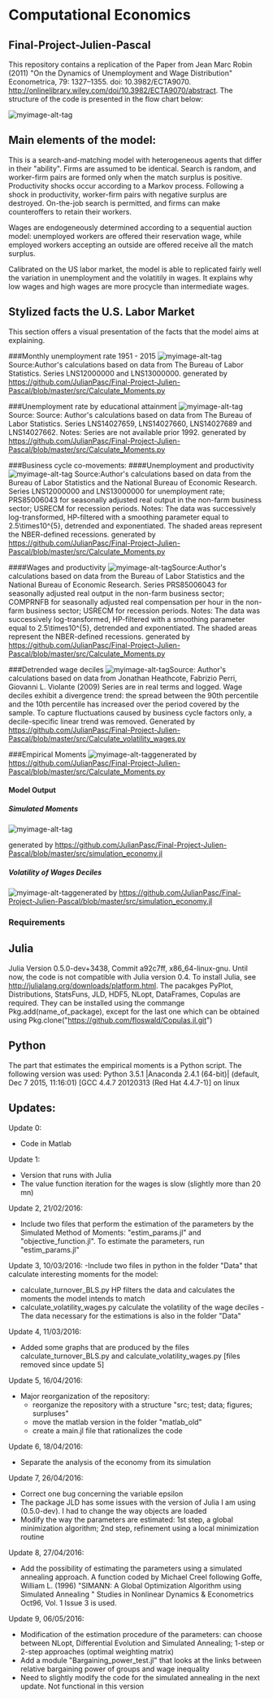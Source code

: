 # Computational Economics
## Final-Project-Julien-Pascal

This repository contains a replication of the Paper from Jean Marc Robin (2011) "On the Dynamics of Unemployment and Wage Distribution" Econometrica, 79: 1327–1355. doi: 10.3982/ECTA9070. http://onlinelibrary.wiley.com/doi/10.3982/ECTA9070/abstract. The structure of the code is presented in the flow chart below:

![myimage-alt-tag](https://github.com/JulianPasc/Final-Project-Julien-Pascal/blob/master/figures/Structure_code.png)
 

## Main elements of the model:
This is a search-and-matching model with heterogeneous agents that differ in their "ability". Firms are assumed to be identical. Search is random, and worker-firm pairs are formed only when the match surplus is positive. Productivity shocks occur according to a Markov process. Following a shock in productivity, worker-firm pairs with negative surplus are destroyed. On-the-job search is permitted, and firms can make counteroffers to retain their workers. 

Wages are endogeneously determined according to a sequential auction model: unemployed workers are offered their reservation wage, while employed workers accepting an outside are offered receive all the match surplus. 

Calibrated on the US labor market, the model is able to replicated fairly well the variation in unemployment and the volatitily in wages. It explains why low wages and high wages are more procycle than intermediate wages. 

## Stylized facts the U.S. Labor Market
This section offers a visual presentation of the facts that the model aims at explaining.

###Monthly unemployment rate 1951 - 2015
![myimage-alt-tag](https://github.com/JulianPasc/Final-Project-Julien-Pascal/blob/master/figures/Unemployment_1948_2016.png)
Source:Author's calculations based on data from The Bureau of Labor Statistics. Series LNS12000000 and LNS13000000. generated by https://github.com/JulianPasc/Final-Project-Julien-Pascal/blob/master/src/Calculate_Moments.py

###Unemployment rate by educational attainment
![myimage-alt-tag](https://github.com/JulianPasc/Final-Project-Julien-Pascal/blob/master/figures/Overall_vs_group_edu_u_rate.png)Source: Source: Author's calculations based on data from The Bureau of Labor Statistics. Series LNS14027659, LNS14027660, LNS14027689 and LNS14027662. Notes: Series are not available prior 1992. generated by https://github.com/JulianPasc/Final-Project-Julien-Pascal/blob/master/src/Calculate_Moments.py

###Business cycle co-movements:
####Unemployment and productivity
![myimage-alt-tag](https://github.com/JulianPasc/Final-Project-Julien-Pascal/blob/master/figures/Cycle_unemployment_output.png)
Source:Author's calculations based on data from the Bureau of Labor Statistics and the National Bureau of Economic Research. Series LNS12000000 and LNS13000000 for unemployment rate; PRS85006043 for seasonally adjusted real output in the non-farm business sector; USRECM for recession periods. Notes: The data was successively log-transformed, HP-filtered with a smoothing parameter equal to 2.5\times10^{5}, detrended and exponentiated. The shaded areas represent the NBER-defined recessions. generated by https://github.com/JulianPasc/Final-Project-Julien-Pascal/blob/master/src/Calculate_Moments.py

####Wages and productivity
![myimage-alt-tag](https://github.com/JulianPasc/Final-Project-Julien-Pascal/blob/master/figures/Cycle_wages_output.png)Source:Author's calculations based on data from the Bureau of Labor Statistics and the National Bureau of Economic Research. Series PRS85006043 for seasonally adjusted real output in the non-farm business sector; COMPRNFB for seasonally adjusted real compensation per hour in the non-farm business sector; USRECM for recession periods. Notes: The data was successively log-transformed, HP-filtered with a smoothing parameter equal to 2.5\times10^{5}, detrended and exponentiated. The shaded areas represent the NBER-defined recessions. generated by https://github.com/JulianPasc/Final-Project-Julien-Pascal/blob/master/src/Calculate_Moments.py

###Detrended wage deciles
![myimage-alt-tag](https://github.com/JulianPasc/Final-Project-Julien-Pascal/blob/master/figures/Detrended_wage_deciles.png)Source: Author's calculations based on data from Jonathan Heathcote, Fabrizio Perri, Giovanni L. Violante (2009) Series are in real terms and logged. Wage deciles exhibit a divergence trend: the spread between the 90th percentile and the 10th percentile has increased over the period covered by the sample. To capture fluctuations caused by business cycle factors only, a decile-specific linear trend was removed. Generated by https://github.com/JulianPasc/Final-Project-Julien-Pascal/blob/master/src/Calculate_volatility_wages.py

###Empirical Moments
![myimage-alt-tag](https://github.com/JulianPasc/Final-Project-Julien-Pascal/blob/master/tables/moments_table.png)generated by https://github.com/JulianPasc/Final-Project-Julien-Pascal/blob/master/src/Calculate_Moments.py

#### Model Output
##### Simulated Moments
![myimage-alt-tag](https://github.com/JulianPasc/Final-Project-Julien-Pascal/blob/master/tables/Simulated_Moments.png) 

generated by https://github.com/JulianPasc/Final-Project-Julien-Pascal/blob/master/src/simulation_economy.jl
##### Volatility of Wages Deciles
![myimage-alt-tag](https://github.com/JulianPasc/Final-Project-Julien-Pascal/blob/master/tables/Volatility_Wages_Deciles.png)generated by https://github.com/JulianPasc/Final-Project-Julien-Pascal/blob/master/src/simulation_economy.jl

### Requirements
## Julia
Julia Version 0.5.0-dev+3438, Commit a92c7ff, x86_64-linux-gnu. Until now, the code is not compatible with Julia version 0.4. To install Julia, see http://julialang.org/downloads/platform.html. The pacakges PyPlot, Distributions, StatsFuns, JLD, HDF5, NLopt, DataFrames, Copulas are required. They can be installed using the commange Pkg.add(name_of_package), except for the last one which can be obtained using Pkg.clone("https://github.com/floswald/Copulas.jl.git")

## Python
The part that estimates the empirical moments is a Python script. The following version was used: Python 3.5.1 |Anaconda 2.4.1 (64-bit)| (default, Dec  7 2015, 11:16:01) 
[GCC 4.4.7 20120313 (Red Hat 4.4.7-1)] on linux

## Updates:
Update 0:
- Code in Matlab

Update 1:
- Version that runs with Julia
- The value function iteration for the wages is slow (slightly more than 20 mn)

Update 2, 21/02/2016:
- Include two files that perform the estimation of the parameters by the Simulated Method of Moments: "estim_params.jl" and "objective_function.jl". To estimate the parameters, run "estim_params.jl"

Update 3, 10/03/2016:
-Include two files in python in the folder "Data" that calculate interesting moments for the model:
 - calculate_turnover_BLS.py HP filters the data and calculates the moments the model intends to match
 - calculate_volatility_wages.py calculate the volatility of the wage deciles
-The data necessary for the estimations is also in the folder "Data"

Update 4, 11/03/2016:
- Added some graphs that are produced by the files calculate_turnover_BLS.py and calculate_volatility_wages.py
[files removed since update 5]

Update 5, 16/04/2016:
- Major reorganization of the repository:
  - reorganize the repository with a structure "src; test; data; figures; surpluses"
  - move the matlab version in the folder "matlab_old"
  - create a main.jl file that rationalizes the code

Update 6, 18/04/2016:
 - Separate the analysis of the economy from its simulation 
 
Update 7, 26/04/2016:
- Correct one bug concerning the variable epsilon
- The package JLD has some issues with the version of Julia I am using (0.5.0-dev). I had to change the way objects are loaded
- Modify the way the parameters are estimated: 1st step, a global minimization algorithm; 2nd step, refinement using a local minimization routine

Update 8, 27/04/2016:
- Add the possibility of estimating the parameters using a simulated annealing approach. A function coded by Michael Creel following  Goffe, William L. (1996) "SIMANN: A Global Optimization Algorithm using Simulated Annealing " Studies in Nonlinear Dynamics & Econometrics Oct96, Vol. 1 Issue 3 is used. 

Update 9, 06/05/2016:
- Modification of the estimation procedure of the parameters: can choose between NLopt, Differential Evolution and Simulated Annealing; 1-step or 2-step approaches (optimal weighting matrix)
- Add a module "Bargaining_power_test.jl" that looks at the links between relative bargaining power of groups and wage inequality
- Need to slightly modify the code for the simulated annealing in the next update. Not functional in this version

